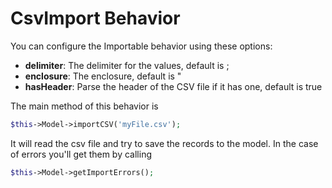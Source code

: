 CsvImport Behavior
==================

You can configure the Importable behavior using these options:

* **delimiter**: The delimiter for the values, default is ;
* **enclosure**: The enclosure, default is "
* **hasHeader**: Parse the header of the CSV file if it has one, default is true

The main method of this behavior is

```php
$this->Model->importCSV('myFile.csv');
```

It will read the csv file and try to save the records to the model. In the case of errors you'll get them by calling

```php
$this->Model->getImportErrors();
```